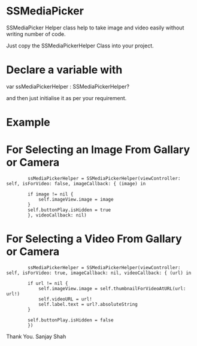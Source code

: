 # SSMediaPicker
SSMediaPicker Helper class help to take image and video easily without writing number of code.

Just copy the SSMediaPickerHelper Class into your project.

# Declare a variable with
var ssMediaPickerHelper : SSMediaPickerHelper?

and then just initialise it as per your requirement.

# Example
# For Selecting an Image From Gallary or Camera

            ssMediaPickerHelper = SSMediaPickerHelper(viewController: self, isForVideo: false, imageCallback: { (image) in
            
            if image != nil {
                self.imageView.image = image
            }
            self.buttonPlay.isHidden = true
            }, videoCallback: nil)


# For Selecting a Video From Gallary or Camera

            ssMediaPickerHelper = SSMediaPickerHelper(viewController: self, isForVideo: true, imageCallback: nil, videoCallback: { (url) in
            
            if url != nil {
                self.imageView.image = self.thumbnailForVideoAtURL(url: url!)
                self.videoURL = url!
                self.label.text = url?.absoluteString
            }
            
            self.buttonPlay.isHidden = false
            })


Thank You.
Sanjay Shah
